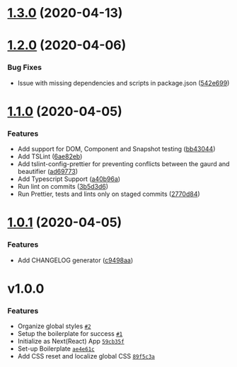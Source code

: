 # [1.3.0](https://github.com/one-aalam/qrius/compare/v1.2.0...v1.3.0) (2020-04-13)



# [1.2.0](https://github.com/one-aalam/qrius/compare/v1.1.0...v1.2.0) (2020-04-06)


### Bug Fixes

* Issue with missing dependencies and scripts in package.json ([542e699](https://github.com/one-aalam/qrius/commit/542e699686150d05ab638492ee35a77859e59829))



# [1.1.0](https://github.com/one-aalam/qrius/compare/1.0.1...v1.1.0) (2020-04-05)

### Features

- Add support for DOM, Component and Snapshot testing ([bb43044](https://github.com/one-aalam/qrius/commit/bb430449018ac086eee24dc8b38c77a83c8bd833))
- Add TSLint ([6ae82eb](https://github.com/one-aalam/qrius/commit/6ae82ebd1b92d4dcc30d381c612714e7a8a23ca4))
- Add tslint-config-prettier for preventing conflicts between the gaurd and beautifier ([ad69773](https://github.com/one-aalam/qrius/commit/ad6977342127f17b27a550a4f7968c510742bb7d))
- Add Typescript Support ([a40b96a](https://github.com/one-aalam/qrius/commit/a40b96a1867f9ce86c82e1bd046c17f91836a5d6))
- Run lint on commits ([3b5d3d6](https://github.com/one-aalam/qrius/commit/3b5d3d6b7eaf411de639f56a459825c9f6b15e97))
- Run Prettier, tests and lints only on staged commits ([2770d84](https://github.com/one-aalam/qrius/commit/2770d84f3359f4c730a73a192ad62f5d8cac40f1))

# [1.0.1](https://github.com/one-aalam/qrius/compare/v1.0.0...1.0.1) (2020-04-05)

### Features

- Add CHANGELOG generator ([c9498aa](https://github.com/one-aalam/qrius/commit/c9498aaf67b2e7a8d7336d731a221c50bacb2513))

# v1.0.0

### Features

- Organize global styles [`#2`](https://github.com/one-aalam/qrius/pull/2)
- Setup the boilerplate for success [`#1`](https://github.com/one-aalam/qrius/pull/1)
- Initialize as Next(React) App [`59cb35f`](https://github.com/one-aalam/qrius/commit/59cb35ffdfe607b195c702b6ad6bf532bf504ea2)
- Set-up Boilerplate [`ae4e61c`](https://github.com/one-aalam/qrius/commit/ae4e61cde884672a5a2f1465c5b72a41d67b8752)
- Add CSS reset and localize global CSS [`89f5c3a`](https://github.com/one-aalam/qrius/commit/89f5c3a8752fda20ccd88c41a78b887739e47fdd)
